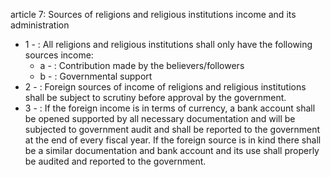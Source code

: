article 7: Sources of religions and religious institutions income and its administration

<ul>
			<li>1 - : All religions and religious institutions shall only have the following sources income:<ul>
						<li>a - : Contribution made by the believers&#x2F;followers<ul>
						</ul></li>						<li>b - : Governmental support<ul>
						</ul></li>			</ul></li>			<li>2 - : Foreign sources of income of religions and religious institutions shall be subject to scrutiny before approval by the government.<ul>
			</ul></li>			<li>3 - : If the foreign income is in terms of currency, a bank account shall be opened supported by all necessary documentation and will be subjected to government audit and shall be reported to the government at the end of every fiscal year. If the foreign source is in kind there shall be a similar documentation and bank account and its use shall properly be audited and reported to the government.<ul>
			</ul></li></ul>